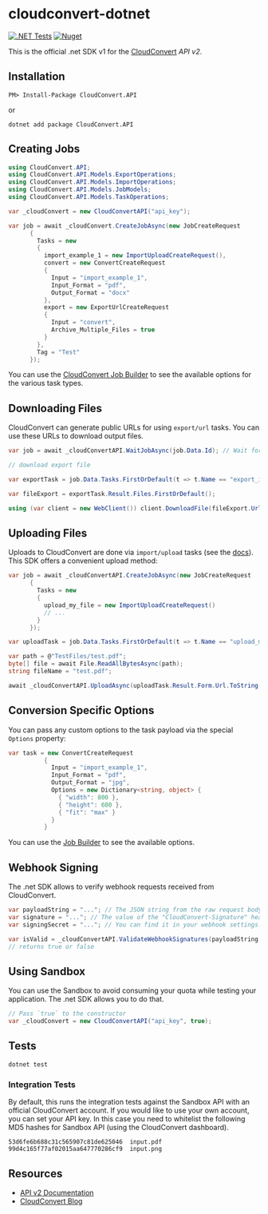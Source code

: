 # cloudconvert-dotnet

[![.NET Tests](https://github.com/cloudconvert/cloudconvert-dotnet/actions/workflows/dotnet-tests.yml/badge.svg)](https://github.com/cloudconvert/cloudconvert-dotnet/actions/workflows/dotnet-tests.yml)
[![Nuget](https://img.shields.io/nuget/v/CloudConvert.API)](https://www.nuget.org/packages/CloudConvert.API)

This is the official .net SDK v1 for the [CloudConvert](https://cloudconvert.com/api/v2) _API v2_.

## Installation

```
PM> Install-Package CloudConvert.API
```
or
```
dotnet add package CloudConvert.API
```

## Creating Jobs

```c#
using CloudConvert.API;
using CloudConvert.API.Models.ExportOperations;
using CloudConvert.API.Models.ImportOperations;
using CloudConvert.API.Models.JobModels;
using CloudConvert.API.Models.TaskOperations;

var _cloudConvert = new CloudConvertAPI("api_key");

var job = await _cloudConvert.CreateJobAsync(new JobCreateRequest
      {
        Tasks = new
        {
          import_example_1 = new ImportUploadCreateRequest(),
          convert = new ConvertCreateRequest
          {
            Input = "import_example_1",
            Input_Format = "pdf",
            Output_Format = "docx"
          },
          export = new ExportUrlCreateRequest
          {
            Input = "convert",
            Archive_Multiple_Files = true
          }
        },
        Tag = "Test"
      });
```

You can use the [CloudConvert Job Builder](https://cloudconvert.com/api/v2/jobs/builder) to see the available options for the various task types.

## Downloading Files

CloudConvert can generate public URLs for using `export/url` tasks. You can use these URLs to download output files.

```c#
var job = await _cloudConvertAPI.WaitJobAsync(job.Data.Id); // Wait for job completion

// download export file

var exportTask = job.Data.Tasks.FirstOrDefault(t => t.Name == "export_it");

var fileExport = exportTask.Result.Files.FirstOrDefault();

using (var client = new WebClient()) client.DownloadFile(fileExport.Url, fileExport.Filename);
```

## Uploading Files

Uploads to CloudConvert are done via `import/upload` tasks (see the [docs](https://cloudconvert.com/api/v2/import#import-upload-tasks)). This SDK offers a convenient upload method:

```c#
var job = await _cloudConvertAPI.CreateJobAsync(new JobCreateRequest
      {
        Tasks = new
        {
          upload_my_file = new ImportUploadCreateRequest()
          // ...
        }
      });

var uploadTask = job.Data.Tasks.FirstOrDefault(t => t.Name == "upload_my_file");

var path = @"TestFiles/test.pdf";
byte[] file = await File.ReadAllBytesAsync(path);
string fileName = "test.pdf";

await _cloudConvertAPI.UploadAsync(uploadTask.Result.Form.Url.ToString(), file, fileName, uploadTask.Result.Form.Parameters);
```

## Conversion Specific Options

You can pass any custom options to the task payload via the special `Options` property:

```c#
var task = new ConvertCreateRequest
          {
            Input = "import_example_1",
            Input_Format = "pdf",
            Output_Format = "jpg",
            Options = new Dictionary<string, object> {
              { "width": 800 },
              { "height": 600 },
              { "fit": "max" }
            }
          }
```
You can use the [Job Builder](https://cloudconvert.com/api/v2/jobs/builder) to see the available options.

## Webhook Signing

The .net SDK allows to verify webhook requests received from CloudConvert.

```c#
var payloadString = "..."; // The JSON string from the raw request body.
var signature = "..."; // The value of the "CloudConvert-Signature" header.
var signingSecret = "..."; // You can find it in your webhook settings.

var isValid = _cloudConvertAPI.ValidateWebhookSignatures(payloadString, signature, signingSecret);
// returns true or false
```

## Using Sandbox

You can use the Sandbox to avoid consuming your quota while testing your application. The .net SDK allows you to do that.

```c#
// Pass `true` to the constructor
var _cloudConvert = new CloudConvertAPI("api_key", true);
```

## Tests

```
dotnet test
```

### Integration Tests

By default, this runs the integration tests against the Sandbox API with an official CloudConvert account. If you would like to use your own account, you can set your API key. In this case you need to whitelist the following MD5 hashes for Sandbox API (using the CloudConvert dashboard).

    53d6fe6b688c31c565907c81de625046  input.pdf
    99d4c165f77af02015aa647770286cf9  input.png

## Resources

-   [API v2 Documentation](https://cloudconvert.com/api/v2)
-   [CloudConvert Blog](https://cloudconvert.com/blog)